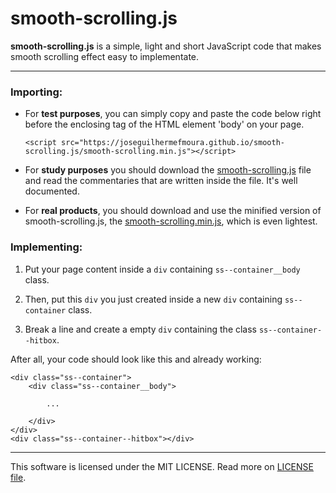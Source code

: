 # smooth-scrolling.js

**smooth-scrolling.js** is a simple, light and short JavaScript code that makes smooth scrolling effect easy to implementate.

<hr>


### Importing:

- For **test purposes**, you can simply copy and paste the code below right before the enclosing tag of the HTML element 'body' on your page.

    ``` <script src="https://joseguilhermefmoura.github.io/smooth-scrolling.js/smooth-scrolling.min.js"></script> ```

- For **study purposes** you should download the <a href="smooth-scrolling.js">smooth-scrolling.js</a> file and read the commentaries that are written inside the file. It's well documented.


- For **real products**, you should download and use the minified version of smooth-scrolling.js, the <a href="smooth-scrolling.min.js">smooth-scrolling.min.js</a>, which is even lightest.

### Implementing:

1. Put your page content inside a ```div``` containing ```ss--container__body``` class.

2. Then, put this ```div``` you just created inside a new ```div``` containing ```ss--container``` class.

3. Break a line and create a empty ```div``` containing the class ```ss--container--hitbox```.



After all, your code should look like this and already working:

```
<div class="ss--container">
    <div class="ss--container__body">

        ...

    </div>
</div>
<div class="ss--container--hitbox"></div>
```

<hr>

This software is licensed under the MIT LICENSE. Read more on <a href="LICENSE">LICENSE file</a>.

